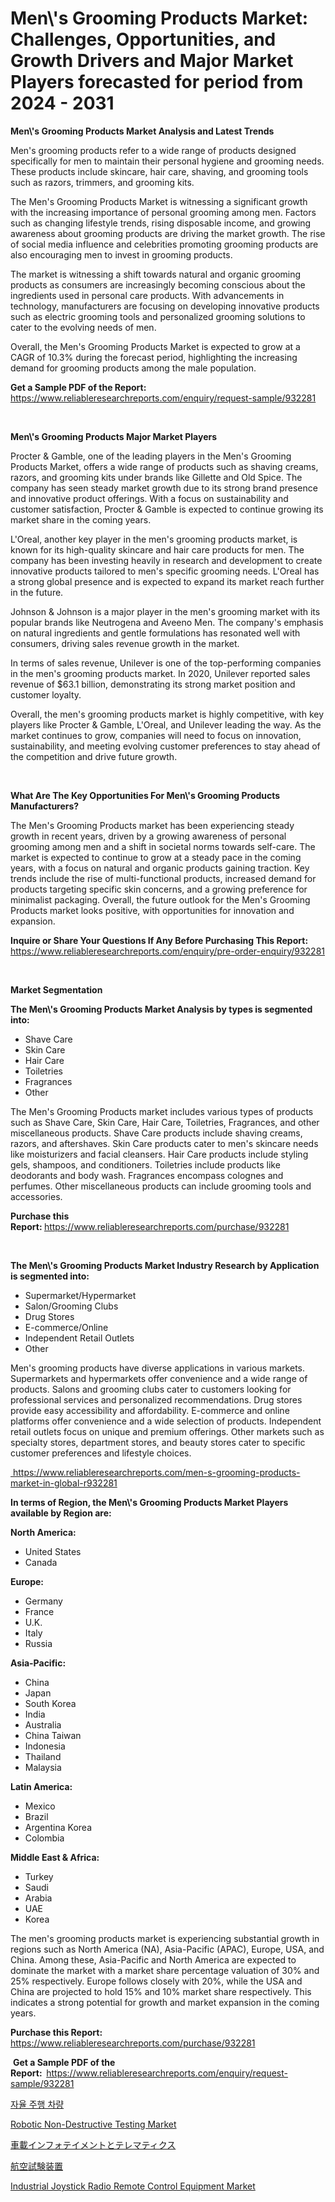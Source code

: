 <p><h1>Men\'s Grooming Products Market: Challenges, Opportunities, and Growth Drivers and Major Market Players forecasted for period from 2024 - 2031</h1></p><p><strong>Men\'s Grooming Products Market Analysis and Latest Trends</strong></p>
<p><p>Men's grooming products refer to a wide range of products designed specifically for men to maintain their personal hygiene and grooming needs. These products include skincare, hair care, shaving, and grooming tools such as razors, trimmers, and grooming kits.</p><p>The Men's Grooming Products Market is witnessing a significant growth with the increasing importance of personal grooming among men. Factors such as changing lifestyle trends, rising disposable income, and growing awareness about grooming products are driving the market growth. The rise of social media influence and celebrities promoting grooming products are also encouraging men to invest in grooming products.</p><p>The market is witnessing a shift towards natural and organic grooming products as consumers are increasingly becoming conscious about the ingredients used in personal care products. With advancements in technology, manufacturers are focusing on developing innovative products such as electric grooming tools and personalized grooming solutions to cater to the evolving needs of men.</p><p>Overall, the Men's Grooming Products Market is expected to grow at a CAGR of 10.3% during the forecast period, highlighting the increasing demand for grooming products among the male population.</p></p>
<p><strong>Get a Sample PDF of the Report:&nbsp;</strong> <a href="https://www.reliableresearchreports.com/enquiry/request-sample/932281">https://www.reliableresearchreports.com/enquiry/request-sample/932281</a></p>
<p>&nbsp;</p>
<p><strong>Men\'s Grooming Products Major Market Players</strong></p>
<p><p>Procter & Gamble, one of the leading players in the Men's Grooming Products Market, offers a wide range of products such as shaving creams, razors, and grooming kits under brands like Gillette and Old Spice. The company has seen steady market growth due to its strong brand presence and innovative product offerings. With a focus on sustainability and customer satisfaction, Procter & Gamble is expected to continue growing its market share in the coming years.</p><p>L'Oreal, another key player in the men's grooming products market, is known for its high-quality skincare and hair care products for men. The company has been investing heavily in research and development to create innovative products tailored to men's specific grooming needs. L'Oreal has a strong global presence and is expected to expand its market reach further in the future.</p><p>Johnson & Johnson is a major player in the men's grooming market with its popular brands like Neutrogena and Aveeno Men. The company's emphasis on natural ingredients and gentle formulations has resonated well with consumers, driving sales revenue growth in the market.</p><p>In terms of sales revenue, Unilever is one of the top-performing companies in the men's grooming products market. In 2020, Unilever reported sales revenue of $63.1 billion, demonstrating its strong market position and customer loyalty.</p><p>Overall, the men's grooming products market is highly competitive, with key players like Procter & Gamble, L'Oreal, and Unilever leading the way. As the market continues to grow, companies will need to focus on innovation, sustainability, and meeting evolving customer preferences to stay ahead of the competition and drive future growth.</p></p>
<p>&nbsp;</p>
<p><strong>What Are The Key Opportunities For Men\'s Grooming Products Manufacturers?</strong></p>
<p><p>The Men's Grooming Products market has been experiencing steady growth in recent years, driven by a growing awareness of personal grooming among men and a shift in societal norms towards self-care. The market is expected to continue to grow at a steady pace in the coming years, with a focus on natural and organic products gaining traction. Key trends include the rise of multi-functional products, increased demand for products targeting specific skin concerns, and a growing preference for minimalist packaging. Overall, the future outlook for the Men's Grooming Products market looks positive, with opportunities for innovation and expansion.</p></p>
<p><strong>Inquire or Share Your Questions If Any Before Purchasing This Report:</strong> <a href="https://www.reliableresearchreports.com/enquiry/pre-order-enquiry/932281">https://www.reliableresearchreports.com/enquiry/pre-order-enquiry/932281</a></p>
<p>&nbsp;</p>
<p><strong>Market Segmentation</strong></p>
<p><strong>The Men\'s Grooming Products Market Analysis by types is segmented into:</strong></p>
<p><ul><li>Shave Care</li><li>Skin Care</li><li>Hair Care</li><li>Toiletries</li><li>Fragrances</li><li>Other</li></ul></p>
<p><p>The Men's Grooming Products market includes various types of products such as Shave Care, Skin Care, Hair Care, Toiletries, Fragrances, and other miscellaneous products. Shave Care products include shaving creams, razors, and aftershaves. Skin Care products cater to men's skincare needs like moisturizers and facial cleansers. Hair Care products include styling gels, shampoos, and conditioners. Toiletries include products like deodorants and body wash. Fragrances encompass colognes and perfumes. Other miscellaneous products can include grooming tools and accessories.</p></p>
<p><strong>Purchase this Report:&nbsp;</strong><a href="https://www.reliableresearchreports.com/purchase/932281">https://www.reliableresearchreports.com/purchase/932281</a></p>
<p>&nbsp;</p>
<p><strong>The Men\'s Grooming Products Market Industry Research by Application is segmented into:</strong></p>
<p><ul><li>Supermarket/Hypermarket</li><li>Salon/Grooming Clubs</li><li>Drug Stores</li><li>E-commerce/Online</li><li>Independent Retail Outlets</li><li>Other</li></ul></p>
<p><p>Men's grooming products have diverse applications in various markets. Supermarkets and hypermarkets offer convenience and a wide range of products. Salons and grooming clubs cater to customers looking for professional services and personalized recommendations. Drug stores provide easy accessibility and affordability. E-commerce and online platforms offer convenience and a wide selection of products. Independent retail outlets focus on unique and premium offerings. Other markets such as specialty stores, department stores, and beauty stores cater to specific customer preferences and lifestyle choices.</p></p>
<p><a href="https://www.reliableresearchreports.com/men-s-grooming-products-market-in-global-r932281">&nbsp;https://www.reliableresearchreports.com/men-s-grooming-products-market-in-global-r932281</a></p>
<p><strong>In terms of Region, the Men\'s Grooming Products Market Players available by Region are:</strong></p>
<p>
    <p> <strong> North America: </strong>
        <ul>
            <li>United States</li>
            <li>Canada</li>
        </ul>
        </p> 
    <p> <strong> Europe: </strong>
        <ul>
            <li>Germany</li>
            <li>France</li>
            <li>U.K.</li>
            <li>Italy</li>
            <li>Russia</li>
        </ul>
        </p> 
    <p> <strong> Asia-Pacific: </strong>
        <ul>
            <li>China</li>
            <li>Japan</li>
            <li>South Korea</li>
            <li>India</li>
            <li>Australia</li>
            <li>China Taiwan</li>
            <li>Indonesia</li>
            <li>Thailand</li>
            <li>Malaysia</li>
        </ul>
        </p> 
    <p> <strong> Latin America: </strong>
        <ul>
            <li>Mexico</li>
            <li>Brazil</li>
            <li>Argentina Korea</li>
            <li>Colombia</li>
        </ul>
        </p> 
    <p> <strong> Middle East & Africa: </strong>
        <ul>
            <li>Turkey</li>
            <li>Saudi</li>
            <li>Arabia</li>
            <li>UAE</li>
            <li>Korea</li>
        </ul>
    </p>
    </p>
<p><p>The men's grooming products market is experiencing substantial growth in regions such as North America (NA), Asia-Pacific (APAC), Europe, USA, and China. Among these, Asia-Pacific and North America are expected to dominate the market with a market share percentage valuation of 30% and 25% respectively. Europe follows closely with 20%, while the USA and China are projected to hold 15% and 10% market share respectively. This indicates a strong potential for growth and market expansion in the coming years.</p></p>
<p><strong>Purchase this Report: </strong><a href="https://www.reliableresearchreports.com/purchase/932281">https://www.reliableresearchreports.com/purchase/932281</a></p>
<p>&nbsp;<strong>Get a Sample PDF of the Report:&nbsp;&nbsp;</strong><a href="https://www.reliableresearchreports.com/enquiry/request-sample/932281">https://www.reliableresearchreports.com/enquiry/request-sample/932281</a></p>
<p><strong></strong></p>
<p><p><a href="https://medium.com/@dylanobrien626/%EC%9E%90%EC%9C%A8%EC%A3%BC%ED%96%89-%EC%9E%90%EB%8F%99%EC%B0%A8-%EC%8B%9C%EC%9E%A5-%EB%8F%99%ED%96%A5-%EB%B0%8F-%EC%8B%9C%EC%9E%A5-%EB%B6%84%EC%84%9D%EC%9D%80-2024%EB%85%84%EB%B6%80%ED%84%B0-2031%EB%85%84%EA%B9%8C%EC%A7%80-%EC%98%88%EC%B8%A1%EB%90%A9%EB%8B%88%EB%8B%A4-01d3c0f87df0">자율 주행 차량</a></p><p><a href="https://www.linkedin.com/pulse/robotic-non-destructive-testing-market-comprehensive-assessment-o9mbc?trackingId=KKn0KMviTg0g3Ltf1UR0ew%3D%3D">Robotic Non-Destructive Testing Market</a></p><p><a href="https://github.com/LizaHeller2023/Market-Research-Report-List-1/blob/main/504696083355.md">車載インフォテイメントとテレマティクス</a></p><p><a href="https://medium.com/@jonathandavies84/%E8%88%AA%E7%A9%BA%E8%A9%A6%E9%A8%93%E8%A3%85%E7%BD%AE%E5%B8%82%E5%A0%B4-%E5%B8%82%E5%A0%B4cagr-%E5%B8%82%E5%A0%B4%E3%83%88%E3%83%AC%E3%83%B3%E3%83%89-%E3%81%8A%E3%82%88%E3%81%B3%E6%88%90%E9%95%B7%E6%88%A6%E7%95%A5%E3%81%AB%E5%AF%BE%E3%81%99%E3%82%8B%E6%B4%9E%E5%AF%9F-784810ad4f9b">航空試験装置</a></p><p><a href="https://www.linkedin.com/pulse/industrial-joystick-radio-remote-control-equipment-market-research-dlalc?trackingId=p30H%2FURf2IhSn%2B54MKQGBw%3D%3D">Industrial Joystick Radio Remote Control Equipment Market</a></p></p>